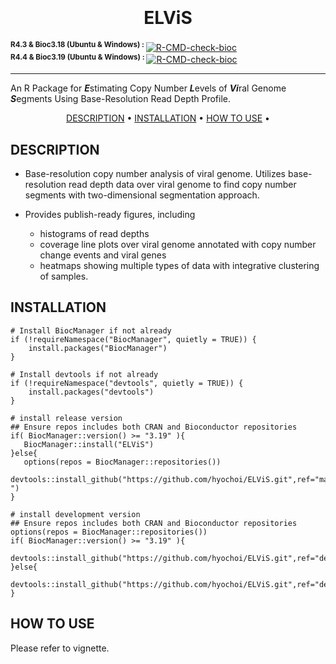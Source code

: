
<h1 align="center">
  <br>
  <br>
  ELViS
  <br>
</h1> 

<sup><b>R4.3 & Bioc3.18 (Ubuntu & Windows) : </b></sup> [![R-CMD-check-bioc](https://github.com/hyochoi/ELViS/actions/workflows/check-bioc_3.18.yml/badge.svg)](https://github.com/hyochoi/ELViS/actions/workflows/check-bioc_3.18.yml)
<br>
<sup><b>R4.4 & Bioc3.19 (Ubuntu & Windows) : </b></sup> [![R-CMD-check-bioc](https://github.com/hyochoi/ELViS/actions/workflows/check-bioc.yml/badge.svg)](https://github.com/hyochoi/ELViS/actions/workflows/check-bioc.yml)

---------------------------

An R Package for ***E***stimating Copy Number ***L***evels of ***Vi***ral Genome ***S***egments Using Base-Resolution Read Depth Profile.

<p align="center">
  <a href="#description">DESCRIPTION</a> •
  <a href="#installation">INSTALLATION</a> •
  <a href="#how-to-use">HOW TO USE</a> •
</p>

## DESCRIPTION
* Base-resolution copy number analysis of viral genome. Utilizes base-resolution read depth data over viral genome to find copy number segments with two-dimensional segmentation approach.

* Provides publish-ready figures, including
    - histograms of read depths
    - coverage line plots over viral genome annotated with copy number change events and viral genes
    - heatmaps showing multiple types of data with integrative clustering of samples.


## INSTALLATION

```
# Install BiocManager if not already
if (!requireNamespace("BiocManager", quietly = TRUE)) {
    install.packages("BiocManager")
}

# Install devtools if not already
if (!requireNamespace("devtools", quietly = TRUE)) {
    install.packages("devtools")
}

# install release version
## Ensure repos includes both CRAN and Bioconductor repositories
if( BiocManager::version() >= "3.19" ){
   BiocManager::install("ELViS")
}else{
   options(repos = BiocManager::repositories())
   devtools::install_github("https://github.com/hyochoi/ELViS.git",ref="master_bioc_le_3.18 ")
}

# install development version
## Ensure repos includes both CRAN and Bioconductor repositories
options(repos = BiocManager::repositories())
if( BiocManager::version() >= "3.19" ){
   devtools::install_github("https://github.com/hyochoi/ELViS.git",ref="devel")
}else{
   devtools::install_github("https://github.com/hyochoi/ELViS.git",ref="devel_bioc_le_3.18")
}

```


## HOW TO USE

Please refer to vignette.
